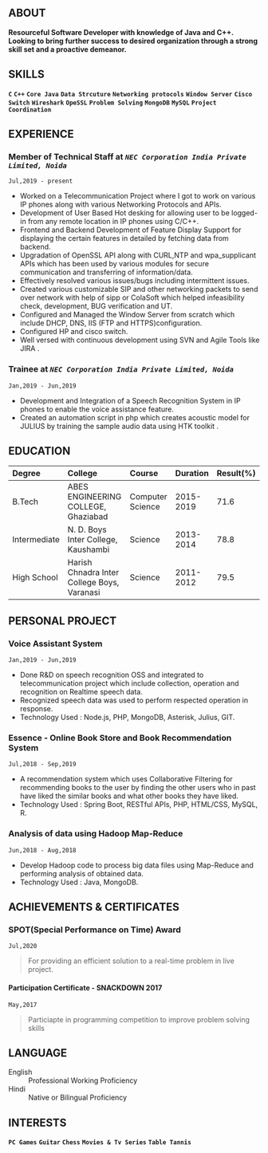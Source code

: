 
## ABOUT 
**Resourceful Software Developer with knowledge of Java and C++. Looking to bring further success to desired organization through a strong skill set
and a proactive demeanor.**

## SKILLS

**`C`** **`C++`** **`Core Java`** **`Data Strcuture`** **`Networking protocols`** **`Window Server`** **`Cisco Switch`** **`Wireshark`** **`OpeSSL`** **`Problem Solving`** **`MongoDB`** **`MySQL`** **`Project Coordination`**

## EXPERIENCE

### Member of Technical Staff at *`NEC Corporation India Private Limited, Noida`* 
`Jul,2019 - present`
 - Worked on a Telecommunication Project where I got to work on various IP phones along with various Networking Protocols and APIs.
 - Development of User Based Hot desking for allowing user to be logged-in from any remote location in IP phones using C/C++.
 - Frontend and Backend Development of Feature Display Support for displaying the certain features in detailed by fetching data from backend.
 - Upgradation of OpenSSL API along with CURL,NTP and wpa_supplicant APIs which has been used by various modules for secure communication and transferring of information/data.
 - Effectively resolved various issues/bugs including intermittent issues.
 - Created various customizable SIP and other networking packets to send over network with help of sipp or ColaSoft which helped infeasibility check, development, BUG verification and UT.
 - Configured and Managed the Window Server from scratch which include DHCP, DNS, IIS (FTP and HTTPS)configuration.
 - Configured HP and cisco switch.
 - Well versed with continuous development using SVN and Agile Tools like JIRA .

### Trainee at *`NEC Corporation India Private Limited, Noida`*
`Jan,2019 - Jun,2019`
 - Development and Integration of a Speech Recognition System in IP phones to enable the voice assistance feature.
 - Created an automation script in php which creates acoustic model for JULIUS by training the sample audio data using HTK toolkit .

## EDUCATION

| Degree        | College                                       | Course            | Duration      | Result(%) |
|:--------------|:----------------------------------------------|:------------------|:------------- |:----------|
|B.Tech         | ABES ENGINEERING COLLEGE, Ghaziabad           | Computer Science  | 2015-2019     | 71.6      |
|Intermediate   | N. D. Boys Inter College, Kaushambi           | Science           | 2013-2014     | 78.8      |
|High School    | Harish Chnadra Inter College Boys, Varanasi   | Science           | 2011-2012     | 79.5      |

## PERSONAL PROJECT

### Voice Assistant System
`Jan,2019 - Jun,2019`
 - Done R&D on speech recognition OSS and integrated to telecommunication project which include collection, operation and recognition on Realtime speech data.
 - Recognized speech data was used to perform respected operation in response.
 - Technology Used : Node.js, PHP, MongoDB, Asterisk, Julius, GIT.

### Essence - Online Book Store and Book Recommendation System
`Jul,2018 - Sep,2019`
 - A recommendation system which uses Collaborative Filtering for recommending books to the user by finding the other users who in past have liked the similar books and what other books they have liked.
 - Technology Used : Spring Boot, RESTful APIs, PHP, HTML/CSS, MySQL, R.

### Analysis of data using Hadoop Map-Reduce
`Jun,2018 - Aug,2018`
 - Develop Hadoop code to process big data files using Map-Reduce and performing analysis of obtained data.
 - Technology Used : Java, MongoDB.
 
## ACHIEVEMENTS & CERTIFICATES

### SPOT(Special Performance on Time) Award
`Jul,2020`
> For providing an efficient solution to a real-time problem in live project.

#### Participation Certificate - SNACKDOWN 2017
`May,2017`
> Particiapte in programming competition to improve problem solving skills

## LANGUAGE
<dl>
<dt>English</dt>
<dd>Professional Working Proficiency</dd>
<dt>Hindi</dt>
<dd>Native or Bilingual Proficiency</dd>
</dl>

## INTERESTS
**`PC Games`** **`Guitar`** **`Chess`** **`Movies & Tv Series`** **`Table Tannis`**
